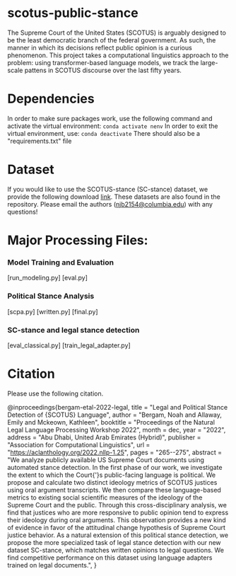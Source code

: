 # scotus-public-stance
The Supreme Court of the United States (SCOTUS) is arguably designed to be the least democratic branch of the federal government. As such, the manner in which its decisions reflect public opinion is a curious phenomenon. This project takes a computational linguistics approach to the problem: using transformer-based language models, we track the large-scale pattens in SCOTUS discourse over the last fifty years.

# Dependencies

In order to make sure packages work, use the following command and activate the virtual environment:
```conda activate nenv```
In order to exit the virtual environment, use:
```conda deactivate```
There should also be a "requirements.txt" file

# Dataset

If you would like to use the SCOTUS-stance (SC-stance) dataset, we provide the following download [link](https://drive.google.com/file/d/1yc8x7Wzpn7J3Pu_WOZ_KRmz6wyVTHquq/view?usp=share_link). These datasets are also found in the repository. Please email the authors (njb2154@columbia.edu) with any questions!


# Major Processing Files:

### Model Training and Evaluation

[run_modeling.py]
[eval.py]

### Political Stance Analysis

[scpa.py]
[written.py]
[final.py]

### SC-stance and legal stance detection

[eval_classical.py]
[train_legal_adapter.py]


# Citation

Please use the following citation.

@inproceedings{bergam-etal-2022-legal,
    title = "Legal and Political Stance Detection of {SCOTUS} Language",
    author = "Bergam, Noah  and
      Allaway, Emily  and
      Mckeown, Kathleen",
    booktitle = "Proceedings of the Natural Legal Language Processing Workshop 2022",
    month = dec,
    year = "2022",
    address = "Abu Dhabi, United Arab Emirates (Hybrid)",
    publisher = "Association for Computational Linguistics",
    url = "https://aclanthology.org/2022.nllp-1.25",
    pages = "265--275",
    abstract = "We analyze publicly available US Supreme Court documents using automated stance detection. In the first phase of our work, we investigate the extent to which the Court{'}s public-facing language is political. We propose and calculate two distinct ideology metrics of SCOTUS justices using oral argument transcripts. We then compare these language-based metrics to existing social scientific measures of the ideology of the Supreme Court and the public. Through this cross-disciplinary analysis, we find that justices who are more responsive to public opinion tend to express their ideology during oral arguments. This observation provides a new kind of evidence in favor of the attitudinal change hypothesis of Supreme Court justice behavior. As a natural extension of this political stance detection, we propose the more specialized task of legal stance detection with our new dataset SC-stance, which matches written opinions to legal questions. We find competitive performance on this dataset using language adapters trained on legal documents.",
}
